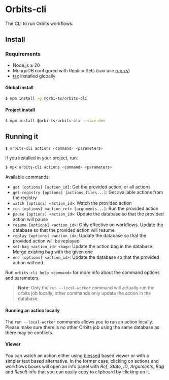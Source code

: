 # Orbits-cli

The CLI to run Orbits workflows.

## Install

### Requirements

- Node.js ≥ 20
- MongoDB configured with Replica Sets (can use [run-rs](https://github.com/vkarpov15/run-rs))
- [tsx](https://github.com/privatenumber/tsx) installed globally

#### Global install

```sh
$ npm install -g @orbi-ts/orbits-cli
```

#### Project install

```sh
$ npm install @orbi-ts/orbits-cli --save-dev
```

## Running it

```sh
$ orbits-cli actions <command> <parameters>
```

if you installed in your project, run:

```sh
$ npx orbits-cli actions <command> <parameters>
```

Available commands:

- `get [options] [action_id]`: Get the provided action, or all actions
- `get-registry [options] [actions_files...]`: Get available actions from the registry
- `watch [options] <action_id>`: Watch the provided action
- `run [options] <action_ref> [arguments...]`: Run the provided action
- `pause [options] <action_id>`: Update the database so that the provided action will pause
- `resume [options] <action_id>`: Only effective on workflows. Update the database so that the provided action will resume
- `replay [options] <action_id>`: Update the database so that the provided action will be replayed
- `set-bag <action_id> <bag>`: Update the action bag in the database. Merge existing bag with the given one
- `end [options] <action_id>`: Update the database so that the provided action will end

Run `orbits-cli help <command>` for more info about the command options and parameters.

> **Note:** Only the `run --local-worker` command will actually run the orbits job locally, other commands only update the action in the database.

#### Running an action locally

The `run --local-worker` commands allows you to run an action locally. Please make sure there is no other Orbits job using the same database as there may be conflicts.

#### Viewer

You can watch an action either using [blessed](https://github.com/chjj/blessed) based viewer or with a simpler text based alternative. In the former case, clicking on actions and workflows boxes will open an info panel with _Ref_, _State_, _ID_, _Arguments_, _Bag_ and _Result_ info that you can easily copy to clipboard by clicking on it.
